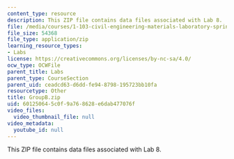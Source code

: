 ```yaml
---
content_type: resource
description: This ZIP file contains data files associated with Lab 8.
file: /media/courses/1-103-civil-engineering-materials-laboratory-spring-2004/601250645c0f9a768628e6dab477076f_GroupB.zip
file_size: 54368
file_type: application/zip
learning_resource_types:
- Labs
license: https://creativecommons.org/licenses/by-nc-sa/4.0/
ocw_type: OCWFile
parent_title: Labs
parent_type: CourseSection
parent_uid: ceadcd63-d6dd-fe94-8798-195723bb10fa
resourcetype: Other
title: GroupB.zip
uid: 60125064-5c0f-9a76-8628-e6dab477076f
video_files:
  video_thumbnail_file: null
video_metadata:
  youtube_id: null
---
```

This ZIP file contains data files associated with Lab 8.